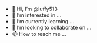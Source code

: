 - 👋 Hi, I’m @luffy513
- 👀 I’m interested in ...
- 🌱 I’m currently learning ...
- 💞️ I’m looking to collaborate on ...
- 📫 How to reach me ...

<!---
luffy513/luffy513 is a ✨ special ✨ repository because its `README.md` (this file) appears on your GitHub profile.
You can click the Preview link to take a look at your changes.
--->
